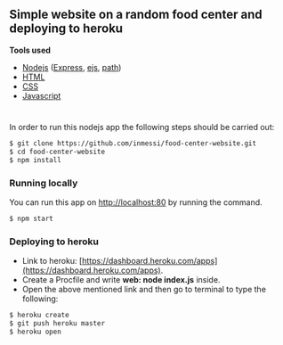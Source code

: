 ## Simple website on a random food center and deploying to heroku 

**Tools used**
- [Nodejs](https://nodejs.org/en/) ([Express](https://expressjs.com/), [ejs](https://ejs.co/), [path](https://nodejs.org/api/path.html))
- [HTML](https://en.wikipedia.org/wiki/HTML)
- [CSS](https://en.wikipedia.org/wiki/CSS)
- [Javascript](https://en.wikipedia.org/wiki/JavaScript)

#

In order to run this nodejs app the following steps should be carried out:
```sh
$ git clone https://github.com/inmessi/food-center-website.git
$ cd food-center-website
$ npm install 
```
### Running locally
You can run this app on [http://localhost:80](http://localhost:80) by running the command. <br/>
```sh
$ npm start 
```
### Deploying to heroku 
- Link to heroku: [https://dashboard.heroku.com/apps](https://dashboard.heroku.com/apps). 
- Create a Procfile and write **web: node index.js** inside. 
- Open the above mentioned link and then go to terminal to type the following:
```sh
$ heroku create
$ git push heroku master 
$ heroku open
```

